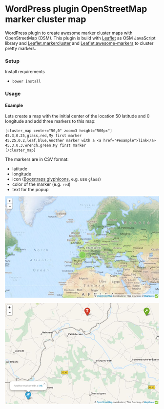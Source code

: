 # WordPress plugin OpenStreetMap marker cluster map

WordPress plugin to create awesome marker cluster maps with OpenStreetMap (OSM).
This plugin is build with [Leaflet](http://leafletjs.com/) as OSM JavaScript
library and [Leaflet.markercluster](https://github.com/Leaflet/Leaflet.markercluster)
and [Leaflet.awesome-markers](https://github.com/lvoogdt/Leaflet.awesome-markers)
to cluster pretty markers.

### Setup

Install requirements

* `bower install`

### Usage

#### Example

Lets create a map with the initial center of the location 50 latitude and 0
longitude and add three markers to this map:
```
[cluster_map center="50,0" zoom=3 height="500px"]
45.3,0.25,glass,red,My first marker
45.25,0.2,leaf,blue,Another marker with a <a href="#example">link</a>
45.3,0.3,wrench,green,My first marker
[/cluster_map]
```

The markers are in CSV format:

* latitude
* longitude
* icon ([Bootstraps glyphicons](http://getbootstrap.com/components/#glyphicons), e.g. use `glass`)
* color of the marker (e.g. `red`)
* text for the popup

![example_cluster_map](_screenshots/1.png)

![example_cluster_map](_screenshots/2.png)